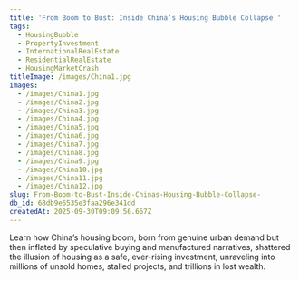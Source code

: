 ```yaml
---
title: 'From Boom to Bust: Inside China’s Housing Bubble Collapse '
tags:
  - HousingBubble
  - PropertyInvestment
  - InternationalRealEstate
  - ResidentialRealEstate
  - HousingMarketCrash
titleImage: /images/China1.jpg
images:
  - /images/China1.jpg
  - /images/China2.jpg
  - /images/China3.jpg
  - /images/China4.jpg
  - /images/China5.jpg
  - /images/China6.jpg
  - /images/China7.jpg
  - /images/China8.jpg
  - /images/China9.jpg
  - /images/China10.jpg
  - /images/China11.jpg
  - /images/China12.jpg
slug: From-Boom-to-Bust-Inside-Chinas-Housing-Bubble-Collapse-
db_id: 68db9e6535e3faa296e341dd
createdAt: 2025-09-30T09:09:56.667Z
---
```


Learn how China’s housing boom, born from genuine urban demand but then inflated by speculative buying and manufactured narratives, shattered the illusion of housing as a safe, ever-rising investment, unraveling into millions of unsold homes, stalled projects, and trillions in lost wealth.
